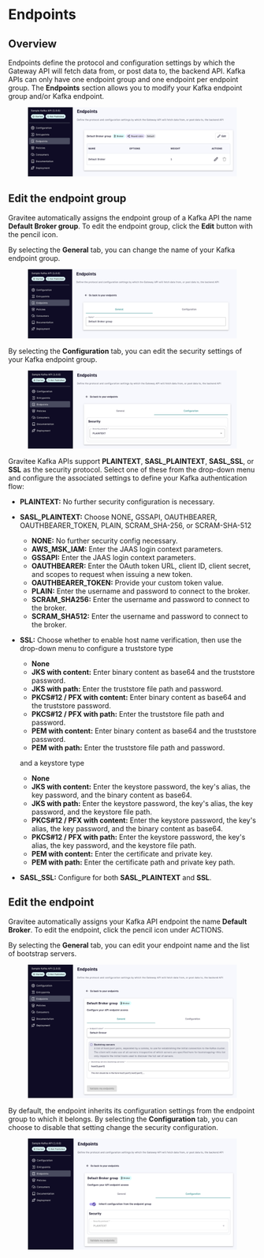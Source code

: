 # Endpoints

## Overview

Endpoints define the protocol and configuration settings by which the Gateway API will fetch data from, or post data to, the backend API. Kafka APIs can only have one endpoint group and one endpoint per endpoint group. The **Endpoints** section allows you to modify your Kafka endpoint group and/or Kafka endpoint.

<figure><img src="../../.gitbook/assets/A 11 endpoint.png" alt=""><figcaption></figcaption></figure>

## Edit the endpoint group

Gravitee automatically assigns the endpoint group of a Kafka API the name **Default Broker group**. To edit the endpoint group, click the **Edit** button with the pencil icon.&#x20;

By selecting the **General** tab, you can change the name of your Kafka endpoint group.

<figure><img src="../../.gitbook/assets/A 11 endpoint3.png" alt=""><figcaption></figcaption></figure>

By selecting the **Configuration** tab, you can edit the security settings of your Kafka endpoint group.

<figure><img src="../../.gitbook/assets/A 11 endpoint4.png" alt=""><figcaption></figcaption></figure>

Gravitee Kafka APIs support **PLAINTEXT**, **SASL\_PLAINTEXT**, **SASL\_SSL**, or **SSL** as the security protocol. Select one of these from the drop-down menu and configure the associated settings to define your Kafka authentication flow:

* **PLAINTEXT:** No further security configuration is necessary.
* **SASL\_PLAINTEXT:** Choose NON&#x45;**,** GSSAPI, OAUTHBEARER, OAUTHBEARER\_TOKEN, PLAIN, SCRAM\_SHA-256, or SCRAM-SHA-512
  * **NONE:** No further security config necessary.
  * **AWS\_MSK\_IAM:** Enter the JAAS login context parameters.&#x20;
  * **GSSAPI:** Enter the JAAS login context parameters.&#x20;
  * **OAUTHBEARER:** Enter the OAuth token URL, client ID, client secret, and scopes to request when issuing a new token.
  * **OAUTHBEARER\_TOKEN:** Provide your custom token value.
  * **PLAIN:** Enter the username and password to connect to the broker.
  * **SCRAM\_SHA256:** Enter the username and password to connect to the broker.
  * **SCRAM\_SHA512:** Enter the username and password to connect to the broker.
*   **SSL:** Choose whether to enable host name verification, then use the drop-down menu to configure a truststore type

    * **None**
    * **JKS with content:** Enter binary content as base64 and the truststore password.
    * **JKS with path:** Enter the truststore file path and password.
    * **PKCS#12 / PFX with content:** Enter binary content as base64 and the truststore password.
    * **PKCS#12 / PFX with path:** Enter the truststore file path and password.
    * **PEM with content:** Enter binary content as base64 and the truststore password.
    * **PEM with path:** Enter the truststore file path and password.

    and a keystore type

    * **None**
    * **JKS with content:** Enter the keystore password, the key's alias, the key password, and the binary content as base64.
    * **JKS with path:** Enter the keystore password, the key's alias, the key password, and the keystore file path.
    * **PKCS#12 / PFX with content:** Enter the keystore password, the key's alias, the key password, and the binary content as base64.
    * **PKCS#12 / PFX with path:** Enter the keystore password, the key's alias, the key password, and the keystore file path.
    * **PEM with content:** Enter the certificate and private key.
    * **PEM with path:** Enter the certificate path and private key path.
* **SASL\_SSL:** Configure for both **SASL\_PLAINTEXT** and **SSL**.

## Edit the endpoint

Gravitee automatically assigns your Kafka API endpoint the name **Default Broker**. To edit the endpoint, click the pencil icon under ACTIONS.&#x20;

By selecting the **General** tab, you can edit your endpoint name and the list of bootstrap servers.

<figure><img src="../../.gitbook/assets/A 11 endpoint1.png" alt=""><figcaption></figcaption></figure>

By default, the endpoint inherits its configuration settings from the endpoint group to which it belongs. By selecting the **Configuration** tab, you can choose to disable that setting change the security configuration.

<figure><img src="../../.gitbook/assets/A 11 endpoint2.png" alt=""><figcaption></figcaption></figure>
